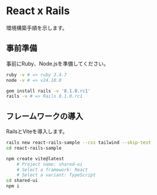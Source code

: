 # React x Rails

環境構築手順を示します。

## 事前準備

事前にRuby、Node.jsを準備してください。

```sh
ruby -v # => ruby 3.4.7
node -v # => v24.10.0

gem install rails -v '8.1.0.rc1'
rails -v # => Rails 8.1.0.rc1
```

## フレームワークの導入

RailsとViteを導入します。

```sh
rails new react-rails-sample --css tailwind --skip-test
cd react-rails-sample

npm create vite@latest
    # Project name: shared-ui
    # Select a framework: React
    # Select a variant: TypeScript
cd shared-ui
npm i
```
